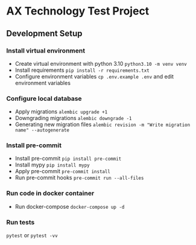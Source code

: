 # AX Technology Test Project

## Development Setup

### Install virtual environment

- Create virtual environment with python 3.10
```python3.10 -m venv venv```
- Install requirements
```pip install -r requirements.txt```
- Configure environment variables
```cp .env.example .env``` and edit environment variables

### Configure local database

- Apply migrations
```alembic upgrade +1```
- Downgrading migrations
```alembic downgrade -1```
- Generating new migration files
```alembic revision -m "Write migration name" --autogenerate```

### Install pre-commit

- Install pre-commit ```pip install pre-commit```
- Install mypy ```pip install mypy```
- Apply pre-commit ```pre-commit install```
- Run pre-commit hooks ```pre-commit run --all-files```

### Run code in docker container

- Run docker-compose ```docker-compose up -d```

### Run tests

```pytest``` or ```pytest -vv```